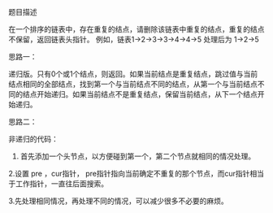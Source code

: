 题目描述

在一个排序的链表中，存在重复的结点，请删除该链表中重复的结点，重复的结点不保留，返回链表头指针。 例如，链表1->2->3->3->4->4->5 处理后为 1->2->5

思路一：

递归版。只有0个或1个结点，则返回。如果当前结点是重复结点，跳过值与当前结点相同的全部结点，找到第一个与当前结点不同的结点，从第一个与当前结点不同的结点开始递归。如果当前结点不是重复结点，保留当前结点，从下一个结点开始递归。

思路二：

非递归的代码：

1. 首先添加一个头节点，以方便碰到第一个，第二个节点就相同的情况处理。

2.设置 pre ，cur指针， pre指针指向当前确定不重复的那个节点，而cur指针相当于工作指针，一直往后面搜索。

3.先处理相同情况，再处理不同的情况，可以减少很多不必要的麻烦。
